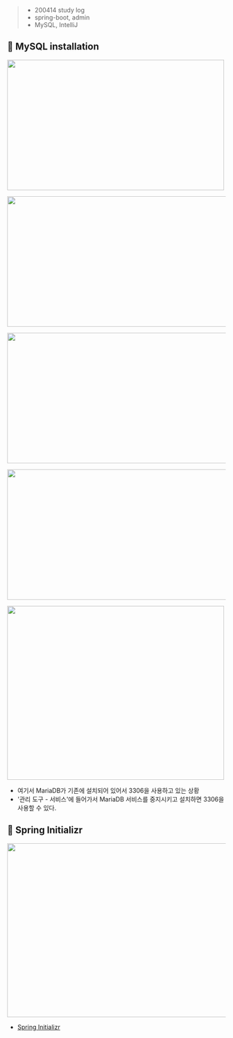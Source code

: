 > - 200414 study log
> - spring-boot, admin
> - MySQL, IntelliJ

## 🔖 MySQL installation

<p><img src="https://user-images.githubusercontent.com/41675375/79139641-a2caa000-7df1-11ea-9470-2407aa78f4cd.png" width="500" height="300"></p>

<p><img src="https://user-images.githubusercontent.com/41675375/79139714-bece4180-7df1-11ea-85d8-b00cf677ba8a.png" width="800" height="300"></p>

<p><img src="https://user-images.githubusercontent.com/41675375/79139740-ce4d8a80-7df1-11ea-9ec1-27f857fd4f2d.png" width="800" height="300"></p>

<p><img src="https://user-images.githubusercontent.com/41675375/79139772-defe0080-7df1-11ea-9533-1b7feaf3c065.png" width="600" height="300"></p>

<p><img src="https://user-images.githubusercontent.com/41675375/79143133-a3fecb80-7df7-11ea-8261-1432ed09e8dc.png" width="500" height="400"></p>

- 여기서 MariaDB가 기존에 설치되어 있어서 3306을 사용하고 있는 상황
- '관리 도구 - 서비스'에 들어가서 MariaDB 서비스를 중지시키고 설치하면 3306을 사용할 수 있다.

## 🔖 Spring Initializr

<p><img src="https://user-images.githubusercontent.com/41675375/79189967-0f7b8400-7e5e-11ea-8281-6f05e32cb462.png" width="800" height="400"></p>

- [Spring Initializr](https://start.spring.io/)
